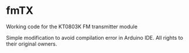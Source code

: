 # fmTX
Working code for the  KT0803K FM transmitter module

Simple modification to avoid compilation error in Arduino IDE. All rights to their original owners.
